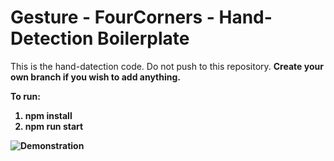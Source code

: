 # Gesture - FourCorners - Hand-Detection Boilerplate

This is the hand-datection code. Do not push to this repository. <strong>Create your own branch if you wish to add anything.<strong>

To run:
1. npm install
2. npm run start

![Demonstration](https://media.giphy.com/media/Ecn8wHiVqPfT5RMgGT/giphy.gif)
